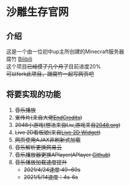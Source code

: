 # 沙雕生存官网
## 介绍
这是一个由一位初中up主所创建的Minecraft服务器<br>
腐竹 [Bilibili](https://b23.tv/M1bA3K)<br>
这个项目~~已经摸了几个月了~~目前进度20%<br>
~~可以fork此项目，跟腐竹一起写网页吧~~
## 将要实现的功能
1. ~~音乐播放~~ <br>
2. ~~宣传片(来自大佬[EndCredits](https://github.com/EndCredits))~~ <br>
3. ~~2048小游戏(想法来自Liu,游戏来自[2048.org](http://www.2048.org))~~ <br>
4. ~~Live 2D看板娘(来自[Live 2D Widget](https://github.com/stevenjoezhang/live2d-widget))~~ <br>
5. ~~网页使用AJAX非刷新式加载~~ <br>
6. ~~音乐解析更换网易云~~ <br>
7. ~~音乐播放器更换APlayer(APlayer [Github](https://github.com/MoePlayer/APlayer))~~ <br>
8. ~~音乐播放加载速度提升~~
     - ~~2021/4/24速度:40~60s~~
     - ~~2021/5/14速度：4s-6s~~
